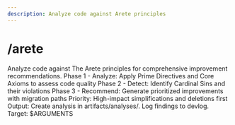 ```yaml
---
description: Analyze code against Arete principles
---
```


# /arete

<instructions>
Analyze code against The Arete principles for comprehensive improvement recommendations.
</instructions>

<approach>
Phase 1 - Analyze: Apply Prime Directives and Core Axioms to assess code quality
Phase 2 - Detect: Identify Cardinal Sins and their violations
Phase 3 - Recommend: Generate prioritized improvements with migration paths
Priority: High-impact simplifications and deletions first
Output: Create analysis in artifacts/analyses/. Log findings to devlog.
</approach>

<context>
Target: $ARGUMENTS
</context>